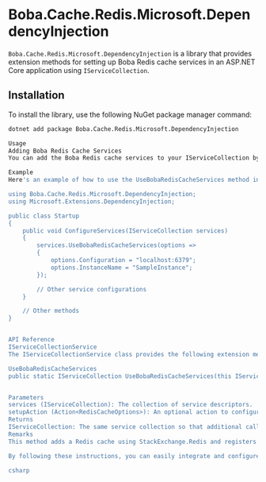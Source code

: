 ﻿# Boba.Cache.Redis.Microsoft.DependencyInjection

`Boba.Cache.Redis.Microsoft.DependencyInjection` is a library that provides extension methods for setting up Boba Redis cache services in an ASP.NET Core application using `IServiceCollection`.

## Installation

To install the library, use the following NuGet package manager command:

```bash
dotnet add package Boba.Cache.Redis.Microsoft.DependencyInjection

Usage
Adding Boba Redis Cache Services
You can add the Boba Redis cache services to your IServiceCollection by using the UseBobaRedisCacheServices extension method. This method configures Redis caching and registers a custom cache service implementation.

Example
Here's an example of how to use the UseBobaRedisCacheServices method in your ASP.NET Core application:

using Boba.Cache.Redis.Microsoft.DependencyInjection;
using Microsoft.Extensions.DependencyInjection;

public class Startup
{
    public void ConfigureServices(IServiceCollection services)
    {
        services.UseBobaRedisCacheServices(options =>
        {
            options.Configuration = "localhost:6379";
            options.InstanceName = "SampleInstance";
        });

        // Other service configurations
    }

    // Other methods
}


API Reference
IServiceCollectionService
The IServiceCollectionService class provides the following extension method:

UseBobaRedisCacheServices
public static IServiceCollection UseBobaRedisCacheServices(this IServiceCollection services, Action<RedisCacheOptions> setupAction = null)


Parameters
services (IServiceCollection): The collection of service descriptors.
setupAction (Action<RedisCacheOptions>): An optional action to configure the Redis cache options.
Returns
IServiceCollection: The same service collection so that additional calls can be chained.
Remarks
This method adds a Redis cache using StackExchange.Redis and registers a custom implementation of ICacheService.

By following these instructions, you can easily integrate and configure the Boba Redis cache services in your ASP.NET Core application. For more details, refer to the source code and documentation comments within the library.

csharp
